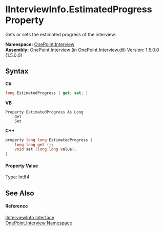 # IInterviewInfo.EstimatedProgress Property 
 

Gets or sets the estimated progress of the interview.

**Namespace:**&nbsp;<a href="N_OnePoint_Interview">OnePoint.Interview</a><br />**Assembly:**&nbsp;OnePoint.Interview (in OnePoint.Interview.dll) Version: 1.5.0.0 (1.5.0.0)

## Syntax

**C#**<br />
``` C#
long EstimatedProgress { get; set; }
```

**VB**<br />
``` VB
Property EstimatedProgress As Long
	Get
	Set
```

**C++**<br />
``` C++
property long long EstimatedProgress {
	long long get ();
	void set (long long value);
}
```


#### Property Value
Type: Int64

## See Also


#### Reference
<a href="T_OnePoint_Interview_IInterviewInfo">IInterviewInfo Interface</a><br /><a href="N_OnePoint_Interview">OnePoint.Interview Namespace</a><br />